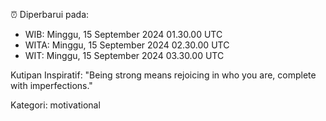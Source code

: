⏰ Diperbarui pada:
- WIB: Minggu, 15 September 2024 01.30.00 UTC
- WITA: Minggu, 15 September 2024 02.30.00 UTC
- WIT: Minggu, 15 September 2024 03.30.00 UTC

Kutipan Inspiratif:
"Being strong means rejoicing in who you are, complete with imperfections."


Kategori: motivational

